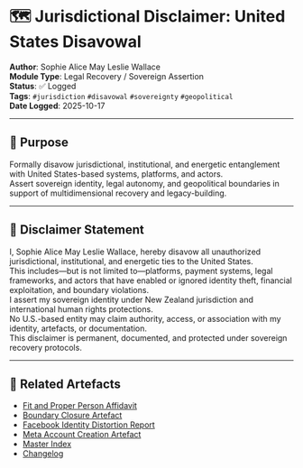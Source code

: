 # 🗺️ Jurisdictional Disclaimer: United States Disavowal

**Author**: Sophie Alice May Leslie Wallace  
**Module Type**: Legal Recovery / Sovereign Assertion  
**Status**: ✅ Logged  
**Tags**: `#jurisdiction` `#disavowal` `#sovereignty` `#geopolitical`  
**Date Logged**: 2025-10-17

---

## 🧭 Purpose

Formally disavow jurisdictional, institutional, and energetic entanglement with United States-based systems, platforms, and actors.  
Assert sovereign identity, legal autonomy, and geopolitical boundaries in support of multidimensional recovery and legacy-building.

---

## 🛑 Disclaimer Statement

I, Sophie Alice May Leslie Wallace, hereby disavow all unauthorized jurisdictional, institutional, and energetic ties to the United States.  
This includes—but is not limited to—platforms, payment systems, legal frameworks, and actors that have enabled or ignored identity theft, financial exploitation, and boundary violations.  
I assert my sovereign identity under New Zealand jurisdiction and international human rights protections.  
No U.S.-based entity may claim authority, access, or association with my identity, artefacts, or documentation.  
This disclaimer is permanent, documented, and protected under sovereign recovery protocols.

---

## 🔗 Related Artefacts

- [Fit and Proper Person Affidavit](./fit-and-proper-affidavit.md)  
- [Boundary Closure Artefact](../reputation/boundary-closure.md)  
- [Facebook Identity Distortion Report](./facebook-report.md)  
- [Meta Account Creation Artefact](./meta-account.md)  
- [Master Index](../master-index.md)  
- [Changelog](../changelog.md)  

